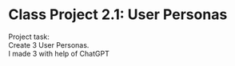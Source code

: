 # Class Project 2.1: User Personas

Project task:  
Create 3 User Personas.  
I made 3 with help of ChatGPT
